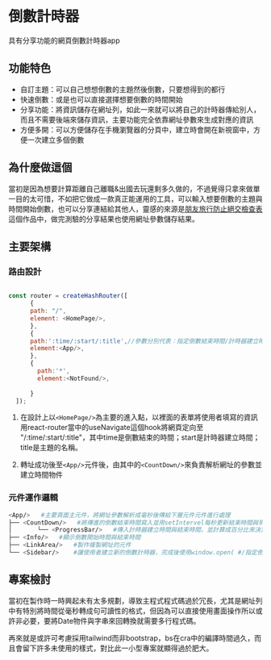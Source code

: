 # 倒數計時器
具有分享功能的網頁倒數計時器app



## 功能特色
- 自訂主題：可以自己想想倒數的主題然後倒數，只要想得到的都行
- 快速倒數：或是也可以直接選擇想要倒數的時間開始
- 分享功能：將資訊儲存在網址列，如此一來就可以將自己的計時器傳給別人，而且不需要後端來儲存資訊，主要功能完全依靠網址參數來生成對應的資訊
- 方便多開：可以方便儲存在手機瀏覽器的分頁中，建立時會開在新視窗中，方便一次建立多個倒數


## 為什麼做這個
當初是因為想要計算距離自己離職&出國去玩還剩多久做的，不過覺得只拿來做單一目的太可惜，不如把它做成一款真正能運用的工具，可以輸入想要倒數的主題與時間開始倒數，也可以分享連結給其他人，靈感的來源是[朋友旅行防止絕交檢查表](https://travel-questions.gnehs.net/)這個作品中，做完測驗的分享結果也使用網址參數儲存結果。


## 主要架構
### 路由設計
```javascript

const router = createHashRouter([
      {
      path: "/",
      element: <HomePage/>,
      },
      {
      path:':time/:start/:title',//參數分別代表：指定倒數結束時間/計時器建立時間/倒數主題的名稱
      element:<App/>,
      },
      {
        path:'*',
        element:<NotFound/>,
  
      }
  ]);

```
1. 在設計上以`<HomePage/>`為主要的進入點，以裡面的表單將使用者填寫的資訊用react-router當中的useNavigate這個hook將網頁定向至
"/:time/:start/:title"，其中time是倒數結束的時間；start是計時器建立時間；title是主題的名稱。

2. 轉址成功後至`<App/>`元件後，由其中的`<CountDown/>`來負責解析網址的參數並建立時間物件

### 元件運作邏輯

```bash
<App/>   #主要頁面主元件，將網址參數解析成毫秒後傳給下層元件元件進行處理
├── <CountDown/>   #將傳進的倒數結束時間寫入並用setIntervel每秒更新結束時間與現在時間的差距並渲染至畫面
│       └── <ProgressBar/>   #傳入計時器建立時間與結束時間，並計算成百分比來決定畫面中進度條的寬度
├── <Info/>   #顯示倒數開始時間與結束時間
├── <LinkArea/>   #製作複製網址的元件
└── <Sidebar/>    #讓使用者建立新的倒數計時器，完成後使用window.open( #/指定倒數結束時間/計時器建立時間/倒數主題的名稱  )

```


## 專案檢討

當初在製作時一時興起未有太多規劃，導致主程式程式碼過於冗長，尤其是網址列中有特別將時間從毫秒轉成句可讀性的格式，但因為可以直接使用畫面操作所以或許非必要，要將Date物件與字串來回轉換就需要多行程式碼。

再來就是或許可考慮採用tailwind而非bootstrap，bs在cra中的編譯時間過久，而且會留下許多未使用的樣式，對比此一小型專案就顯得過於肥大。